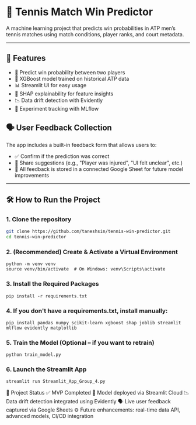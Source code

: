 # 🎾 Tennis Match Win Predictor

A machine learning project that predicts win probabilities in ATP men’s tennis matches using match conditions, player ranks, and court metadata.

---

## 🚀 Features

- 🎯 Predict win probability between two players
- 🧠 XGBoost model trained on historical ATP data
- 📊 Streamlit UI for easy usage
- 🔬 SHAP explainability for feature insights
- 📉 Data drift detection with Evidently
- 🧪 Experiment tracking with MLflow

## 🗣️ User Feedback Collection

The app includes a built-in feedback form that allows users to:

- ✅ Confirm if the prediction was correct  
- 💬 Share suggestions (e.g., "Player was injured", "UI felt unclear", etc.)  
- 📄 All feedback is stored in a connected Google Sheet for future model improvements

---

## 🛠 How to Run the Project

### 1. Clone the repository
```bash
git clone https://github.com/taneshsin/tennis-win-predictor.git
cd tennis-win-predictor
```

### 2. (Recommended) Create & Activate a Virtual Environment
```
python -m venv venv
source venv/bin/activate  # On Windows: venv\Scripts\activate
```


### 3. Install the Required Packages
```
pip install -r requirements.txt
```

### 4. If you don't have a requirements.txt, install manually:
```
pip install pandas numpy scikit-learn xgboost shap joblib streamlit mlflow evidently matplotlib
```
### 5. Train the Model (Optional – if you want to retrain)
```
python train_model.py
```

### 6. Launch the Streamlit App
```
streamlit run Streamlit_App_Group_4.py
```


📌 Project Status
✅ MVP Completed
🚀 Model deployed via Streamlit Cloud
📉 Data drift detection integrated using Evidently
🗣️ Live user feedback captured via Google Sheets
⚙️ Future enhancements: real-time data API, advanced models, CI/CD integration
